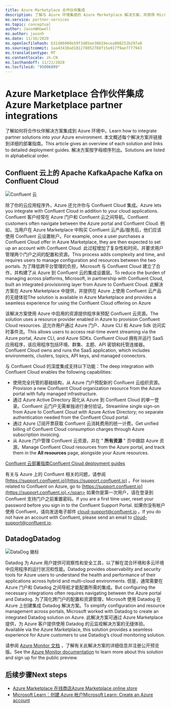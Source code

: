 ```yaml
---
title: Azure Marketplace 合作伙伴集成
description: 了解与 Azure 环境集成的 Azure Marketplace 解决方案，并获得 Microsoft 合作伙伴提供的部署指南链接。
ms.service: partner-services
ms.topic: conceptual
author: JasonWHowell
ms.author: jasonh
ms.date: 11/16/2020
ms.openlocfilehash: b31486000e59f3d85ee30019ecea000252b297a8
ms.sourcegitcommit: 1aa43438ad181278052788f15e017f9ae7777943
ms.translationtype: MT
ms.contentlocale: zh-CN
ms.lasthandoff: 11/21/2020
ms.locfileid: "95006899"
---
```

# <a name="azure-marketplace-partner-integrations"></a><span data-ttu-id="a3470-103">Azure Marketplace 合作伙伴集成</span><span class="sxs-lookup"><span data-stu-id="a3470-103">Azure Marketplace partner integrations</span></span>

<span data-ttu-id="a3470-104">了解如何将合作伙伴解决方案集成到 Azure 环境中。</span><span class="sxs-lookup"><span data-stu-id="a3470-104">Learn how to integrate partner solutions into your Azure environment.</span></span> <span data-ttu-id="a3470-105">本文概述每个解决方案并链接到详细的部署指南。</span><span class="sxs-lookup"><span data-stu-id="a3470-105">This article gives an overview of each solution and links to detailed deployment guides.</span></span> <span data-ttu-id="a3470-106">解决方案按字母顺序列出。</span><span class="sxs-lookup"><span data-stu-id="a3470-106">Solutions are listed in alphabetical order.</span></span> 

## <a name="apache-kafka-on-confluent-cloud"></a><span data-ttu-id="a3470-107">Confluent 云上的 Apache Kafka</span><span class="sxs-lookup"><span data-stu-id="a3470-107">Apache Kafka on Confluent Cloud</span></span>

![Confluent 云](./media/partners/confluent-cloud.png)

<span data-ttu-id="a3470-109">除了你的云应用程序外，Azure 还允许你与 Confluent Cloud 集成。</span><span class="sxs-lookup"><span data-stu-id="a3470-109">Azure lets you integrate with Confluent Cloud in addition to your cloud applications.</span></span> <span data-ttu-id="a3470-110">Confluent 客户经常在 Azure 门户和 Confluent 云之间导航。</span><span class="sxs-lookup"><span data-stu-id="a3470-110">Confluent customers often navigate between the Azure portal and Confluent Cloud.</span></span> <span data-ttu-id="a3470-111">例如，当用户在 Azure Marketplace 中购买 Confluent 云产品/服务后，他们应该使用 Confluent 云设置帐户。</span><span class="sxs-lookup"><span data-stu-id="a3470-111">For example, once a user purchases a Confluent Cloud offer in Azure Marketplace, they are then expected to set up an account with Confluent Cloud.</span></span> <span data-ttu-id="a3470-112">此过程增加了复杂性和时间，并要求用户管理两个门户之间的配置和资源。</span><span class="sxs-lookup"><span data-stu-id="a3470-112">This process adds complexity and time, and requires users to manage configuration and resources between the two portals.</span></span> <span data-ttu-id="a3470-113">为了降低跨平台管理的负担，Microsoft 与 Confluent Cloud 建立了合作，并构建了从 Azure 到 Confluent 云的集成设置层。</span><span class="sxs-lookup"><span data-stu-id="a3470-113">To reduce the burden of managing across platforms, Microsoft, in partnership with Confluent Cloud, built an integrated provisioning layer from Azure to Confluent Cloud.</span></span> <span data-ttu-id="a3470-114">此解决方案在 Azure Marketplace 中提供，并提供在 Azure 上使用 Confluent 云产品的无缝体验</span><span class="sxs-lookup"><span data-stu-id="a3470-114">The solution is available in Azure Marketplace and  provides a seamless experience for using the Confluent Cloud offering on Azure</span></span>

<span data-ttu-id="a3470-115">该解决方案使用 Azure 中启用的资源提供程序来预配 Confluent 云资源。</span><span class="sxs-lookup"><span data-stu-id="a3470-115">The solution uses a resource provider enabled in Azure to provision Confluent Cloud resources.</span></span> <span data-ttu-id="a3470-116">这允许用户通过 Azure 门户、Azure CLI 和 Azure Sdk 访问实时事件流。</span><span class="sxs-lookup"><span data-stu-id="a3470-116">This allows users to access real-time event streaming via the Azure portal, Azure CLI, and Azure SDKs.</span></span> <span data-ttu-id="a3470-117">Confluent Cloud 拥有并运行 SaaS 应用程序，该应用程序包括环境、群集、主题、API 密钥和托管连接器。</span><span class="sxs-lookup"><span data-stu-id="a3470-117">Confluent Cloud owns and runs the SaaS application, which includes environments, clusters, topics, API keys, and managed connectors.</span></span>

<span data-ttu-id="a3470-118">与 Confluent Cloud 的深度集成支持以下功能：</span><span class="sxs-lookup"><span data-stu-id="a3470-118">The deep integration with Confluent Cloud enables the following capabilities:</span></span>

- <span data-ttu-id="a3470-119">使用完全托管的基础结构，从 Azure 门户预配新的 Confluent 云组织资源。</span><span class="sxs-lookup"><span data-stu-id="a3470-119">Provision a new Confluent Cloud organization resource from the Azure portal with fully managed infrastructure.</span></span>
- <span data-ttu-id="a3470-120">通过 Azure Active Directory 简化从 Azure 到 Confluent Cloud 的单一登录。Confluent 云门户无需单独进行身份验证。</span><span class="sxs-lookup"><span data-stu-id="a3470-120">Streamline single sign-on from Azure to Confluent Cloud with Azure Active Directory; no separate authentication needed from the Confluent Cloud portal.</span></span>
- <span data-ttu-id="a3470-121">通过 Azure 订阅开票获取 Confluent 云消耗费用的统一计费。</span><span class="sxs-lookup"><span data-stu-id="a3470-121">Get unified billing of Confluent Cloud consumption charges through Azure subscription invoicing.</span></span>
- <span data-ttu-id="a3470-122">从 Azure 门户管理 Confluent 云资源，并在 " **所有资源** " 页中跟踪 Azure 资源。</span><span class="sxs-lookup"><span data-stu-id="a3470-122">Manage Confluent Cloud resources from the Azure portal, and track them in the **All resources** page, alongside your Azure resources.</span></span>

[<span data-ttu-id="a3470-123">Confluent 云部署指南</span><span class="sxs-lookup"><span data-stu-id="a3470-123">Confluent Cloud deployment guides</span></span>](https://docs.confluent.io/current/cloud/marketplace/index.html)

<span data-ttu-id="a3470-124">有关与 Azure 上的 Confluent 相关的问题，请参阅 [https://support.confluent.io](https://support.confluent.io) 。</span><span class="sxs-lookup"><span data-stu-id="a3470-124">For issues related to Confluent on Azure, go to [https://support.confluent.io](https://support.confluent.io).</span></span> <span data-ttu-id="a3470-125">如果你是第一次用户，请在登录到 Confluent 支持门户之前重置密码。</span><span class="sxs-lookup"><span data-stu-id="a3470-125">If you are a first time user, reset your password before you sign in to the Confluent Support Portal.</span></span> <span data-ttu-id="a3470-126">如果你没有帐户使用 Confluent，请向发送电子邮件 [cloud-support@confluent.io](mailto:cloud-support@confluent.io) 。</span><span class="sxs-lookup"><span data-stu-id="a3470-126">If you do not have an account with Confluent, please send an email to [cloud-support@confluent.io](mailto:cloud-support@confluent.io).</span></span>

## <a name="datadog"></a><span data-ttu-id="a3470-127">Datadog</span><span class="sxs-lookup"><span data-stu-id="a3470-127">Datadog</span></span>

![DataDog 徽标](./media/partners/datadog.png)

<span data-ttu-id="a3470-129">Datadog 为 Azure 用户提供可观察性和安全工具，以了解在混合环境和多云环境中应用程序的运行状况和性能。</span><span class="sxs-lookup"><span data-stu-id="a3470-129">Datadog provides observability and security tools for Azure users to understand the health and performance of their applications across hybrid and multi-cloud environments.</span></span> <span data-ttu-id="a3470-130">但是，通常需要在 Azure 门户和 Datadog 之间导航才能配置所需的集成。</span><span class="sxs-lookup"><span data-stu-id="a3470-130">But configuring the necessary integrations often requires navigating between the Azure portal and Datadog.</span></span> <span data-ttu-id="a3470-131">为了简化跨门户的配置和资源管理，Microsoft 使用 Datadog 在 Azure 上创建集成 Datadog 解决方案。</span><span class="sxs-lookup"><span data-stu-id="a3470-131">To simplify configuration and resource management across portals, Microsoft worked with Datadog to create an integrated Datadog solution on Azure.</span></span> <span data-ttu-id="a3470-132">此解决方案可通过 Azure Marketplace 提供，为 Azure 客户提供使用 Datadog 的云监视解决方案的无缝体验。</span><span class="sxs-lookup"><span data-stu-id="a3470-132">Available via the Azure Marketplace, this solution provides a seamless experience for Azure customers to use Datadog’s cloud monitoring solution.</span></span>

<span data-ttu-id="a3470-133">请参阅 [Azure Monitor 文档](/azure/azure-monitor/platform/partners#datadog) ，了解有关此解决方案的详细信息并注册公开预览版。</span><span class="sxs-lookup"><span data-stu-id="a3470-133">See the [Azure Monitor documentation](/azure/azure-monitor/platform/partners#datadog) to learn more about this solution and sign up for the public preview.</span></span>

## <a name="next-steps"></a><span data-ttu-id="a3470-134">后续步骤</span><span class="sxs-lookup"><span data-stu-id="a3470-134">Next steps</span></span>

- [<span data-ttu-id="a3470-135">Azure Marketplace 在线商店</span><span class="sxs-lookup"><span data-stu-id="a3470-135">Azure Marketplace online store</span></span>](https://azure.microsoft.com/marketplace/)
- [<span data-ttu-id="a3470-136">Microsoft Learn：创建 Azure 帐户</span><span class="sxs-lookup"><span data-stu-id="a3470-136">Microsoft Learn: Create an Azure account</span></span>](/learn/modules/create-an-azure-account/)
